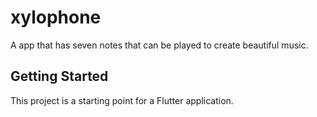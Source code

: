 # xylophone

A app that has seven notes that can be played to create beautiful music.

## Getting Started

This project is a starting point for a Flutter application.

